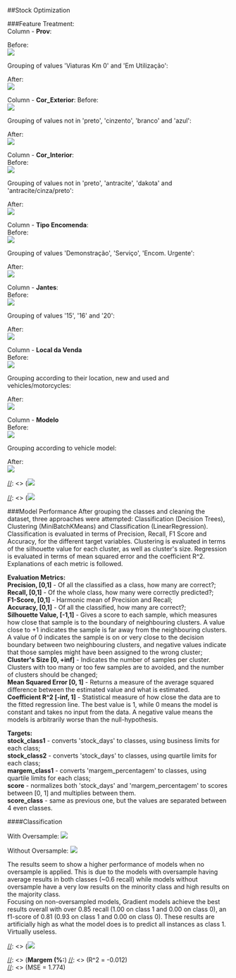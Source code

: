 ##Stock Optimization


###Feature Treatment:  
Column - **Prov**:  

Before:  
![](./output/prov_before.png)

Grouping of values 'Viaturas Km 0' and 'Em Utilização':

After:  
![](./output/prov_after.png)


Column - **Cor_Exterior**: 
Before:  
![](./output/cor_exterior_before.png)

Grouping of values not in 'preto', 'cinzento', 'branco' and 'azul':
 
After:  
![](./output/cor_exterior_after.png)


Column - **Cor_Interior**:   
Before:  
![](./output/cor_interior_before.png)

Grouping of values not in 'preto', 'antracite', 'dakota' and 'antracite/cinza/preto':
 
After:  
![](./output/cor_interior_after.png)


Column - **Tipo Encomenda**:  
Before:  
![](./output/tipo_encomenda_before.png)

Grouping of values 'Demonstração', 'Serviço', 'Encom. Urgente':
 
After:  
![](./output/tipo_encomenda_after.png)


Column - **Jantes**:  
Before:  
![](./output/jantes_before.png)

Grouping of values '15', '16' and '20':
 
After:  
![](./output/jantes_after.png)

Column - **Local da Venda**  
Before:  
![](./output/local_da_venda_before.png)    

Grouping according to their location, new and used and vehicles/motorcycles:  

After:  
![](./output/local_da_venda_after.png)


Column - **Modelo**  
Before:  
![](./output/modelo_before.png)  

Grouping according to vehicle model:  

After:  
![](./output/modelo_after.png)


[//]: <> (### Feature Removal?)

[//]: <> (Columns 'Prov' and 'Tipo Encomenda' typically have higher scores, lower stock_days and higher margins. This translates to a higher correlation to our target variables, and a higher feature importance) 
[//]: <> (for these columns. Removing them decreases considerably the performance. Should we remove them?)
  
[//]: <> (E.g. of feature importance with and without 'Prov' and 'Tipo Encomenda' columns:)

[//]: <> (With:)  
[//]: <> (![](./output/feature_importance_target_score_class_group_cols.png)

[//]: <> (Without:)  
[//]: <> (![](./output/feature_importance_target_score_class_group_cols_prov_and_type.png)


###Model Performance
After grouping the classes and cleaning the dataset, three approaches were attempted: Classification (Decision Trees), Clustering (MiniBatchKMeans) and Classification (LinearRegression).  
Classification is evaluated in terms of Precision, Recall, F1 Score and Accuracy, for the different target variables.
Clustering is evaluated in terms of the silhouette value for each cluster, as well as cluster's size.
Regression is evaluated in terms of mean squared error and the coefficient R^2.
Explanations of each metric is followed.
  
**Evaluation Metrics:**  
**Precision, [0,1]** - Of all the classified as a class, how many are correct?;  
**Recall, [0,1]** - Of the whole class, how many were correctly predicted?;  
**F1-Score, [0,1]** - Harmonic mean of Precision and Recall;  
**Accuracy, [0,1]** - Of all the classified, how many are correct?;  
**Silhouette Value, [-1,1]** - Gives a score to each sample, which measures how close that sample is to the boundary of neighbouring clusters. 
A value close to +1 indicates the sample is far away from the neighbouring clusters. A value of 0 indicates the sample is on or very close to the decision boundary between two neighbouring clusters,
and negative values indicate that those samples might have been assigned to the wrong cluster;  
**Cluster's Size [0, +inf]** - Indicates the number of samples per cluster. Clusters with too many or too few samples are to avoided, and the number of clusters should be changed;  
**Mean Squared Error [0, 1]** - Returns a measure of the average squared difference between the estimated value and what is estimated.  
**Coefficient R^2 [-inf, 1]** - Statistical measure of how close the data are to the fitted regression line. The best value is 1, while 0 means the model is constant and takes no input from the data.
A negative value means the models is arbitrarily worse than the null-hypothesis.

[//]: <> (**Conditions:**  
**Standard** - Without grouped columns and without 'Prov' and 'Tipo Encomenda';  
**Grouping Columns** - With grouped columns and without 'Prov' and 'Tipo Encomenda';  
**w/Prov and Tipo Enc** - Without grouped columns and with 'Prov' and 'Tipo Encomenda';  
**Grouping Cols and w/Prov and Tipo Enc** - With grouped columns and with 'Prov' and 'Tipo Encomenda'.)  

**Targets:**  
**stock_class1** - converts 'stock_days' to classes, using business limits for each class;  
**stock_class2** - converts 'stock_days' to classes, using quartile limits for each class;  
**margem_class1** - converts 'margem_percentagem' to classes, using quartile limits for each class;  
**score** - normalizes both 'stock_days' and 'margem_percentagem' to scores between [0, 1] and multiplies between them.  
**score_class** - same as previous one, but the values are separated between 4 even classes. 


####Classification

With Oversample:
![](./output/classification_performance_oversampled.png)
  
Without Oversample:
![](./output/classification_performance.png)  

The results seem to show a higher performance of models when no oversample is applied. This is due to the models with oversample having average results in both classes (~0.6 recall)
while models without oversample have a very low results on the minority class and high results on the majority class.  
Focusing on non-oversampled models, Gradient models achieve the best results overall with over 0.85 recall (1.00 on class 1 and 0.00 on class 0), an f1-score of 0.81 (0.93 on class 1 and 0.00 on class 0).
These results are artificially high as what the model does is to predict all instances as class 1. Virtually useless.




[//]: <> (####Clustering)

[//]: <> (![](./output/stock_optimization_clustering_10_cluster.png)


[//]: <> (####Regression
**Score:**
R^2 = -0.403
MSE = 0.002)

[//]: <> (**Stock Days:**  
R^2 = -66.272  
MSE = 26078.370)

[//]: <> (**Margem (%:**)
[//]: <> (R^2 = -0.012)  
[//]: <> (MSE = 1.774)